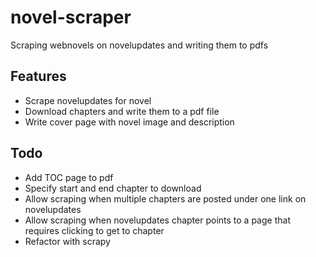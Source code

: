 # novel-scraper
Scraping webnovels on novelupdates and writing them to pdfs

## Features
* Scrape novelupdates for novel
* Download chapters and write them to a pdf file
* Write cover page with novel image and description

## Todo
* Add TOC page to pdf
* Specify start and end chapter to download
* Allow scraping when multiple chapters are posted under one link on novelupdates
* Allow scraping when novelupdates chapter points to a page that requires clicking to get to chapter
* Refactor with scrapy